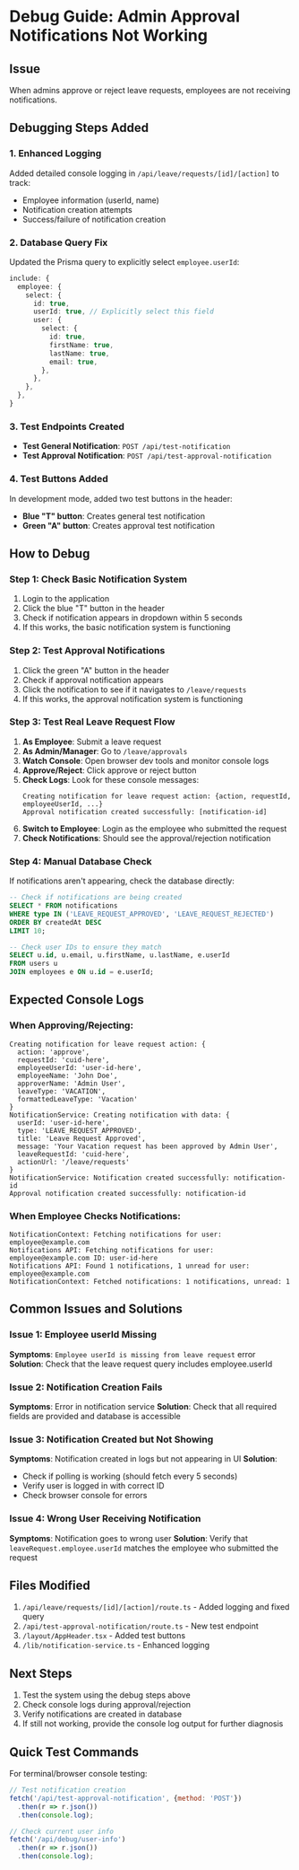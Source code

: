# Debug Guide: Admin Approval Notifications Not Working

## Issue
When admins approve or reject leave requests, employees are not receiving notifications.

## Debugging Steps Added

### 1. Enhanced Logging
Added detailed console logging in `/api/leave/requests/[id]/[action]` to track:
- Employee information (userId, name)
- Notification creation attempts
- Success/failure of notification creation

### 2. Database Query Fix
Updated the Prisma query to explicitly select `employee.userId`:
```typescript
include: {
  employee: {
    select: {
      id: true,
      userId: true, // Explicitly select this field
      user: {
        select: {
          id: true,
          firstName: true,
          lastName: true,
          email: true,
        },
      },
    },
  },
}
```

### 3. Test Endpoints Created
- **Test General Notification**: `POST /api/test-notification`
- **Test Approval Notification**: `POST /api/test-approval-notification`

### 4. Test Buttons Added
In development mode, added two test buttons in the header:
- **Blue "T" button**: Creates general test notification
- **Green "A" button**: Creates approval test notification

## How to Debug

### Step 1: Check Basic Notification System
1. Login to the application
2. Click the blue "T" button in the header
3. Check if notification appears in dropdown within 5 seconds
4. If this works, the basic notification system is functioning

### Step 2: Test Approval Notifications
1. Click the green "A" button in the header
2. Check if approval notification appears
3. Click the notification to see if it navigates to `/leave/requests`
4. If this works, the approval notification system is functioning

### Step 3: Test Real Leave Request Flow
1. **As Employee**: Submit a leave request
2. **As Admin/Manager**: Go to `/leave/approvals`
3. **Watch Console**: Open browser dev tools and monitor console logs
4. **Approve/Reject**: Click approve or reject button
5. **Check Logs**: Look for these console messages:
   ```
   Creating notification for leave request action: {action, requestId, employeeUserId, ...}
   Approval notification created successfully: [notification-id]
   ```
6. **Switch to Employee**: Login as the employee who submitted the request
7. **Check Notifications**: Should see the approval/rejection notification

### Step 4: Manual Database Check
If notifications aren't appearing, check the database directly:
```sql
-- Check if notifications are being created
SELECT * FROM notifications 
WHERE type IN ('LEAVE_REQUEST_APPROVED', 'LEAVE_REQUEST_REJECTED') 
ORDER BY createdAt DESC 
LIMIT 10;

-- Check user IDs to ensure they match
SELECT u.id, u.email, u.firstName, u.lastName, e.userId 
FROM users u 
JOIN employees e ON u.id = e.userId;
```

## Expected Console Logs

### When Approving/Rejecting:
```
Creating notification for leave request action: {
  action: 'approve',
  requestId: 'cuid-here',
  employeeUserId: 'user-id-here',
  employeeName: 'John Doe',
  approverName: 'Admin User',
  leaveType: 'VACATION',
  formattedLeaveType: 'Vacation'
}
NotificationService: Creating notification with data: {
  userId: 'user-id-here',
  type: 'LEAVE_REQUEST_APPROVED',
  title: 'Leave Request Approved',
  message: 'Your Vacation request has been approved by Admin User',
  leaveRequestId: 'cuid-here',
  actionUrl: '/leave/requests'
}
NotificationService: Notification created successfully: notification-id
Approval notification created successfully: notification-id
```

### When Employee Checks Notifications:
```
NotificationContext: Fetching notifications for user: employee@example.com
Notifications API: Fetching notifications for user: employee@example.com ID: user-id-here
Notifications API: Found 1 notifications, 1 unread for user: employee@example.com
NotificationContext: Fetched notifications: 1 notifications, unread: 1
```

## Common Issues and Solutions

### Issue 1: Employee userId Missing
**Symptoms**: `Employee userId is missing from leave request` error
**Solution**: Check that the leave request query includes employee.userId

### Issue 2: Notification Creation Fails
**Symptoms**: Error in notification service
**Solution**: Check that all required fields are provided and database is accessible

### Issue 3: Notification Created but Not Showing
**Symptoms**: Notification created in logs but not appearing in UI
**Solution**: 
- Check if polling is working (should fetch every 5 seconds)
- Verify user is logged in with correct ID
- Check browser console for errors

### Issue 4: Wrong User Receiving Notification
**Symptoms**: Notification goes to wrong user
**Solution**: Verify that `leaveRequest.employee.userId` matches the employee who submitted the request

## Files Modified

1. `/api/leave/requests/[id]/[action]/route.ts` - Added logging and fixed query
2. `/api/test-approval-notification/route.ts` - New test endpoint
3. `/layout/AppHeader.tsx` - Added test buttons
4. `/lib/notification-service.ts` - Enhanced logging

## Next Steps

1. Test the system using the debug steps above
2. Check console logs during approval/rejection
3. Verify notifications are created in database
4. If still not working, provide the console log output for further diagnosis

## Quick Test Commands

For terminal/browser console testing:
```javascript
// Test notification creation
fetch('/api/test-approval-notification', {method: 'POST'})
  .then(r => r.json())
  .then(console.log);

// Check current user info
fetch('/api/debug/user-info')
  .then(r => r.json())
  .then(console.log);
```
